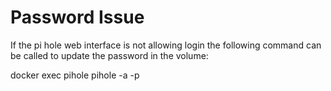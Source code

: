 # Password Issue
If the pi hole web interface is not allowing login the following command can be called to update the password in the volume:

docker exec pihole pihole -a -p <password>

